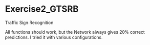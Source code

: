 # Exercise2_GTSRB
Traffic Sign Recognition


All functions should work, but the Network always gives 20% correct predictions. I tried it with various configurations. 


